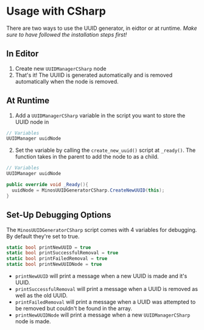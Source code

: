 # Usage with CSharp

There are two ways to use the UUID generator, in eidtor or at runtime. *Make sure to have followed the installation steps first!*

## In Editor

1. Create new `UUIDManagerCSharp` node
2. That's it! The UUIID is generated automatically and is removed automatically when the node is removed.


## At Runtime

1. Add a `UUIDManagerCSharp` variable in the script you want to store the UUID node in
```cs
// Variables
UUIDManager uuidNode
```

2. Set the variable by calling the `create_new_uuid()` script at `_ready()`. The function takes in the parent to add the node to as a child.
```cs
// Variables
UUIDManager uuidNode

public override void _Ready(){
  uuidNode = MinosUUIDGeneratorCSharp.CreateNewUUID(this);
}
```

## Set-Up Debugging Options

The `MinosUUIDGeneratorCSharp` script comes with 4 variables for debugging. By default they're set to true.

```cs
static bool printNewUUID = true
static bool printSuccessfulRemoval = true
static bool printFailedRemoval = true
static bool printNewUUIDNode = true
```

- `printNewUUID` will print a message when a new UUID is made and it's UUID.
- `printSuccessfulRemoval` will print a message when a UUID is removed as well as the old UUID.
- `printFailedRemoval` will print a message when a UUID was attempted to be removed but couldn't be found in the array.
- `printNewUUIDNode` will print a message when a new `UUIDManagerCSharp` node is made.
